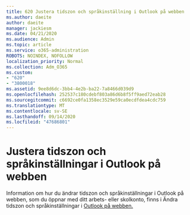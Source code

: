 ```yaml
---
title: 620 Justera tidszon och språkinställning i Outlook på webben
ms.author: daeite
author: daeite
manager: jackiesm
ms.date: 04/21/2020
ms.audience: Admin
ms.topic: article
ms.service: o365-administration
ROBOTS: NOINDEX, NOFOLLOW
localization_priority: Normal
ms.collection: Adm_O365
ms.custom:
- "620"
- "3800018"
ms.assetid: 9ee8d6dc-3bb4-4e2b-ba22-7a8466d039d9
ms.openlocfilehash: 252537c180cdebf803a86d6b8f5ff9aed72eab28
ms.sourcegitcommit: c6692ce0fa1358ec3529e59ca0ecdfdea4cdc759
ms.translationtype: MT
ms.contentlocale: sv-SE
ms.lasthandoff: 09/14/2020
ms.locfileid: "47686801"
---
```

# <a name="adjust-time-zone-and-language-settings-in-outlook-on-the-web"></a>Justera tidszon och språkinställningar i Outlook på webben

Information om hur du ändrar tidszon och språkinställningar i Outlook på webben, som du öppnar med ditt arbets- eller skolkonto, finns i Ändra tidszon och språkinställningar i [Outlook på webben.](https://support.office.com/article/65239869-12e7-4a9d-bca1-76b0ad7ce273d)
  